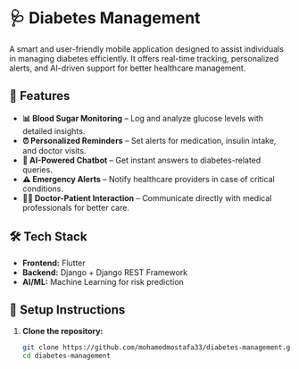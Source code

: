# 🩺 Diabetes Management  

A smart and user-friendly mobile application designed to assist individuals in managing diabetes efficiently. It offers real-time tracking, personalized alerts, and AI-driven support for better healthcare management.  

## 🚀 Features  
- **📊 Blood Sugar Monitoring** – Log and analyze glucose levels with detailed insights.  
- **⏰ Personalized Reminders** – Set alerts for medication, insulin intake, and doctor visits.  
- **🤖 AI-Powered Chatbot** – Get instant answers to diabetes-related queries.  
- **⚠️ Emergency Alerts** – Notify healthcare providers in case of critical conditions.  
- **👨‍⚕️ Doctor-Patient Interaction** – Communicate directly with medical professionals for better care.  

## 🛠️ Tech Stack  
- **Frontend:** Flutter  
- **Backend:** Django + Django REST Framework  
- **AI/ML:** Machine Learning for risk prediction  

## 📌 Setup Instructions  
1. **Clone the repository:**  
   ```sh
   git clone https://github.com/mohamedmostafa33/diabetes-management.git
   cd diabetes-management
